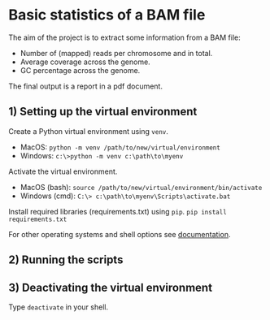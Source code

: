 # Basic statistics of a BAM file

The aim of the project is to extract some information from a BAM file:
- Number of (mapped) reads per chromosome and in total.
- Average coverage across the genome.
- GC percentage across the genome.

The final output is a report in a pdf document.

## 1) Setting up the virtual environment

Create a Python virtual environment using `venv`.
- MacOS: ```python -m venv /path/to/new/virtual/environment```
- Windows: ```c:\>python -m venv c:\path\to\myenv```

Activate the virtual environment.
- MacOS (bash): ```source /path/to/new/virtual/environment/bin/activate```
- Windows (cmd): ```C:\> c:\path\to\myenv\Scripts\activate.bat```

Install required libraries (requirements.txt) using `pip`.
```pip install requirements.txt```

For other operating systems and shell options see [documentation](https://docs.python.org/3/library/venv.html).

## 2) Running the scripts

## 3) Deactivating the virtual environment

Type `deactivate` in your shell.

